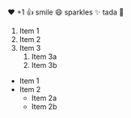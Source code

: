 :heart:
+1 	:+1:
smile 	:smile:
sparkles 	:sparkles:
tada 	:tada:



1. Item 1
2. Item 2
3. Item 3
   1. Item 3a
   2. Item 3b
   
   
   
 * Item 1
* Item 2
  * Item 2a
  * Item 2b
